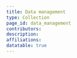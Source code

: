 ```yaml
---
title: Data management
type: Collection
page_id: data_management
contributors: 
description: 
affiliations: 
datatable: true
---
```

